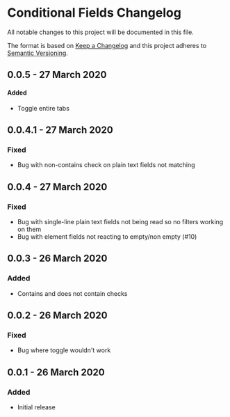 # Conditional Fields Changelog

All notable changes to this project will be documented in this file.

The format is based on [Keep a Changelog](http://keepachangelog.com/) and this project adheres to [Semantic Versioning](http://semver.org/).

## 0.0.5 - 27 March 2020
#### Added
- Toggle entire tabs

## 0.0.4.1 - 27 March 2020
### Fixed
- Bug with non-contains check on plain text fields not matching

## 0.0.4 - 27 March 2020
### Fixed
- Bug with single-line plain text fields not being read so no filters working on them
- Bug with element fields not reacting to empty/non empty (#10)

## 0.0.3 - 26 March 2020
### Added
- Contains and does not contain checks

## 0.0.2 - 26 March 2020
### Fixed
- Bug where toggle wouldn't work

## 0.0.1 - 26 March 2020
### Added
- Initial release
